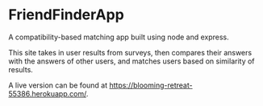 # FriendFinderApp
A compatibility-based matching app built using node and express.

This site takes in user results from surveys, then compares their answers with the answers of other users, and matches users based on similarity of results.

A live version can be found at <https://blooming-retreat-55386.herokuapp.com/>.
